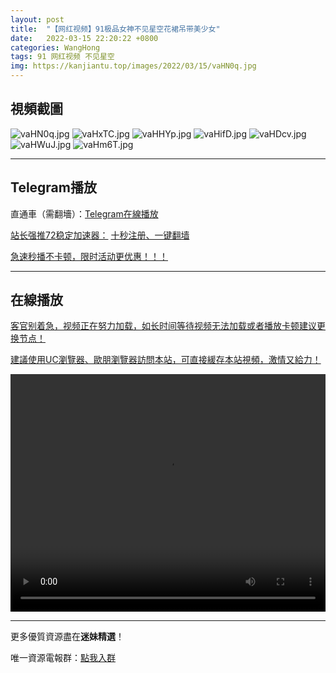 ```yaml
---
layout: post
title:  "【网红视频】91极品女神不见星空花裙吊带美少女"
date:   2022-03-15 22:20:22 +0800
categories: WangHong
tags: 91 网红视频 不见星空
img: https://kanjiantu.top/images/2022/03/15/vaHN0q.jpg
---
```



## 視頻截圖

![vaHN0q.jpg](https://kanjiantu.top/images/2022/03/15/vaHN0q.jpg)
![vaHxTC.jpg](https://kanjiantu.top/images/2022/03/15/vaHxTC.jpg)
![vaHHYp.jpg](https://kanjiantu.top/images/2022/03/15/vaHHYp.jpg)
![vaHifD.jpg](https://kanjiantu.top/images/2022/03/15/vaHifD.jpg)
![vaHDcv.jpg](https://kanjiantu.top/images/2022/03/15/vaHDcv.jpg)
![vaHWuJ.jpg](https://kanjiantu.top/images/2022/03/15/vaHWuJ.jpg)
![vaHm6T.jpg](https://kanjiantu.top/images/2022/03/15/vaHm6T.jpg)

* * *
## Telegram播放

直通車（需翻墻）：[Telegram在線播放](https://t.me/mimeijingxuan/55)

<u>站长强推72稳定加速器：</u> [十秒注册、一键翻墙](https://www.mimei.blog/skip/vpn.html)


<u>急速秒播不卡顿，限时活动更优惠！！！</u>
* * *
## 在線播放
<u>客官别着急，视频正在努力加载，如长时间等待视频无法加载或者播放卡顿建议更换节点！</u>

<u>建議使用UC瀏覽器、歐朋瀏覽器訪問本站，可直接緩存本站視頻，激情又給力！</u>
<center><video src="https://cdn.publer.io/uploads/videos/6245e94fdb2797343b249180/04f26507feb74f959d4acd7d9b602292.mp4" width="100%" height="380px"  controls="controls"></video></center>

* * *
更多優質資源盡在**迷妹精選**！

唯一資源電報群：[點我入群](https://t.me/mimeijingxuan)


